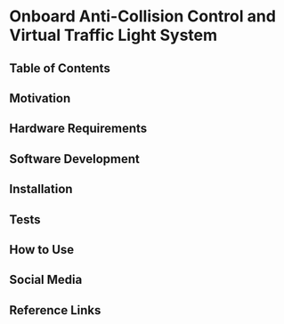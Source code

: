 # Onboard Anti-Collision Control and Virtual Traffic Light System

## Table of Contents   


## Motivation   

## Hardware Requirements   


## Software Development   


## Installation   

## Tests   

## How to Use   

## Social Media   

## Reference Links   

